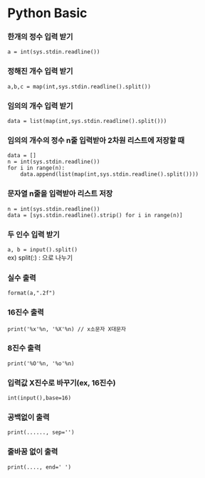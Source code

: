 # Python Basic

### 한개의 정수 입력 받기
`a = int(sys.stdin.readline())`

### 정해진 개수 입력 받기
`a,b,c = map(int,sys.stdin.readline().split())`

### 임의의 개수 입력 받기
`data = list(map(int,sys.stdin.readline().split()))`

### 임의의 개수의 정수 n줄 입력받아 2차원 리스트에 저장할 때
```
data = []   
n = int(sys.stdin.readline())
for i in range(n):
    data.append(list(map(int,sys.stdin.readline().split())))
```

### 문자열 n줄을 입력받아 리스트 저장
```
n = int(sys.stdin.readline())
data = [sys.stdin.readline().strip() for i in range(n)]
```

### 두 인수 입력 받기
`a, b = input().split()`   
ex) split(:) : 으로 나누기

### 실수 출력
`format(a,".2f")`

### 16진수 출력
`print('%x'%n, '%X'%n) // x소문자 X대문자`

### 8진수 출력
`print('%O'%n, '%o'%n)`

### 입력값 X진수로 바꾸기(ex, 16진수)
`int(input(),base=16)`

### 공백없이 출력
`print(......, sep='')`

### 줄바꿈 없이 출력
`print(...., end=' ')`

